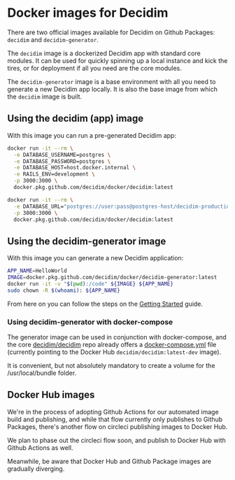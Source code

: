# Docker images for Decidim 

There are two official images available for Decidim on Github Packages: `decidim` and `decidim-generator`.

The `decidim` image is a dockerized Decidim app with standard core modules. It can be used for quickly spinning up a local instance and kick the tires, or for deployment if all you need are the core modules.

The `decidim-generator` image is a base environment with all you need to generate a new Decidim app locally. It is also the base image from which the `decidim` image is built.

## Using the decidim (app) image

With this image you can run a pre-generated Decidim app:

```bash
docker run -it --rm \
  -e DATABASE_USERNAME=postgres \
  -e DATABASE_PASSWORD=postgres \
  -e DATABASE_HOST=host.docker.internal \
  -e RAILS_ENV=development \
  -p 3000:3000 \
  docker.pkg.github.com/decidim/docker/decidim:latest
```

```bash
docker run -it --rm \
  -e DATABASE_URL="postgres://user:pass@postgres-host/decidim-production-db" \
  -p 3000:3000 \
  docker.pkg.github.com/decidim/docker/decidim:latest
```

## Using the decidim-generator image

With this image you can generate a new Decidim application:

```bash
APP_NAME=HelloWorld
IMAGE=docker.pkg.github.com/decidim/docker/decidim-generator:latest
docker run -it -v "$(pwd):/code" ${IMAGE} ${APP_NAME}
sudo chown -R $(whoami): ${APP_NAME}
```

From here on you can follow the steps on the [Getting Started](https://github.com/decidim/decidim/blob/master/docs/getting_started.md) guide.

### Using decidim-generator with docker-compose

The generator image can be used in conjunction with docker-compose, and the core [decidim/decidim](https://github.com/decidim/decidim) repo already offers a [docker-compose.yml](https://github.com/decidim/decidim/blob/develop/docker-compose.yml) file (currently pointing to the Docker Hub `decidim/decidim:latest-dev` image).

It is convenient, but not absolutely mandatory to create a volume for the /usr/local/bundle folder.

## Docker Hub images

We're in the process of adopting Github Actions for our automated image build and publishing, and while that flow currently only publishes to Github Packages, there's another flow on circleci publishing images to Docker Hub.

We plan to phase out the circleci flow soon, and publish to Docker Hub with Github Actions as well.

Meanwhile, be aware that Docker Hub and Github Package images are gradually diverging.

